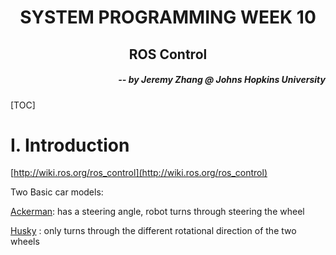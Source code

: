 <h1 align="center"> SYSTEM PROGRAMMING WEEK 10 </h1>
<h2 align="center"> ROS Control </h2>
<h5 align="right"> -- by Jeremy Zhang @ Johns Hopkins University</h5>

[TOC]

# I. Introduction

[http://wiki.ros.org/ros_control](http://wiki.ros.org/ros_control)

Two Basic car models:

[Ackerman](https://en.wikipedia.org/wiki/Ackermann_steering_geometry): has a steering angle, robot turns through steering the wheel 

[Husky](http://wiki.ros.org/Robots/Husky) : only turns through the different rotational direction of the two wheels 

